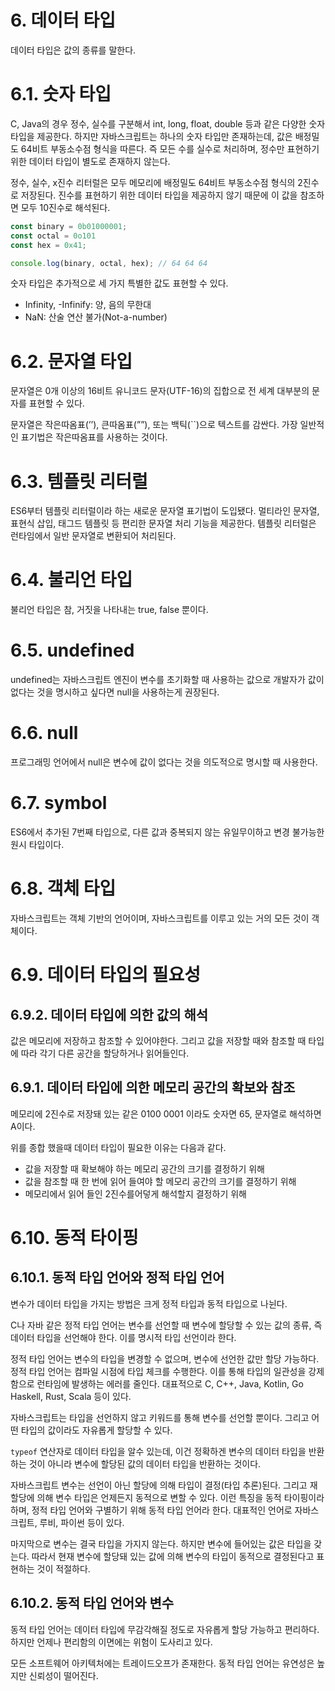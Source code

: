 # 6. 데이터 타입

데이터 타입은 값의 종류를 말한다.

# 6.1. 숫자 타입

C, Java의 경우 정수, 실수를 구분해서 int, long, float, double 등과 같은 다양한 숫자 타입을 제공한다. 하지만 자바스크립트는 하나의 숫자 타입만 존재하는데, 값은 배정밀도 64비트 부동소수점 형식을 따른다. 즉 모든 수를 실수로 처리하며, 정수만 표현하기 위한 데이터 타입이 별도로 존재하지 않는다.

정수, 실수, x진수 리터럴은 모두 메모리에 배정밀도 64비트 부동소수점 형식의 2진수로 저장된다. 진수를 표현하기 위한 데이터 타입을 제공하지 않기 때문에 이 값을 참조하면 모두 10진수로 해석된다.

```jsx
const binary = 0b01000001;
const octal = 0o101
const hex = 0x41;

console.log(binary, octal, hex); // 64 64 64
```

숫자 타입은 추가적으로 세 가지 특별한 값도 표현할 수 있다.

- Infinity, -Infinify: 양, 음의 무한대
- NaN: 산술 연산 불가(Not-a-number)

# 6.2. 문자열 타입

문자열은 0개 이상의 16비트 유니코드 문자(UTF-16)의 집합으로 전 세계 대부분의 문자를 표현할 수 있다.

문자열은 작은따옴표(’’), 큰따옴표(””), 또는 백틱(``)으로 텍스트를 감싼다. 가장 일반적인 표기법은 작은따옴표를 사용하는 것이다.

# 6.3. 템플릿 리터럴

ES6부터 템플릿 리터럴이라 하는 새로운 문자열 표기법이 도입됐다. 멀티라인 문자열, 표현식 삽입, 태그드 템플릿 등 편리한 문자열 처리 기능을 제공한다. 템플릿 리터럴은 런타임에서 일반 문자열로 변환되어 처리된다.

# 6.4. 불리언 타입

불리언 타입은 참, 거짓을 나타내는 true, false 뿐이다.

# 6.5. undefined

undefined는 자바스크립트 엔진이 변수를 초기화할 때 사용하는 값으로 개발자가 값이 없다는 것을 명시하고 싶다면 null을 사용하는게 권장된다.

# 6.6. null

프로그래밍 언어에서 null은 변수에 값이 없다는 것을 의도적으로 명시할 때 사용한다.

# 6.7. symbol

ES6에서 추가된 7번째 타입으로, 다른 값과 중복되지 않는 유일무이하고 변경 불가능한 원시 타입이다.

# 6.8. 객체 타입

자바스크립트는 객체 기반의 언어이며, 자바스크립트를 이루고 있는 거의 모든 것이 객체이다.

# 6.9. 데이터 타입의 필요성

## 6.9.2. 데이터 타입에 의한 값의 해석

값은 메모리에 저장하고 참조할 수 있어야한다. 그리고 값을 저장할 때와 참조할 때 타입에 따라 각기 다른 공간을 할당하거나 읽어들인다.

## 6.9.1. 데이터 타입에 의한 메모리 공간의 확보와 참조

메모리에 2진수로 저장돼 있는 같은 0100 0001 이라도 숫자면 65, 문자열로 해석하면 A이다.

위를 종합 했을때 데이터 타입이 필요한 이유는 다음과 같다.

- 값을 저장할 때 확보해야 하는 메모리 공간의 크기를 결정하기 위해
- 값을 참조할 때 한 번에 읽어 들여야 할 메모리 공간의 크기를 결정하기 위해
- 메모리에서 읽어 들인 2진수를어덯게 해석할지 결정하기 위해

# 6.10. 동적 타이핑

## 6.10.1. 동적 타입 언어와 정적 타입 언어

변수가 데이터 타입을 가지는 방법은 크게 정적 타입과 동적 타입으로 나뉜다.

C나 자바 같은 정적 타입 언어는 변수를 선언할 때 변수에 할당할 수 있는 값의 종류, 즉 데이터 타입을 선언해야 한다. 이를 명시적 타입 선언이라 한다.

정적 타입 언어는 변수의 타입을 변경할 수 없으며, 변수에 선언한 값만 할당 가능하다. 정적 타입 언어는 컴파일 시점에 타입 체크를 수행한다. 이를 통해 타입의 일관성을 강제함으로 런타임에 발생하는 에러를 줄인다. 대표적으로 C, C++, Java, Kotlin, Go Haskell, Rust, Scala 등이 있다.

자바스크립트는 타입을 선언하지 않고 키워드를 통해 변수를 선언할 뿐이다. 그리고 어떤 타입의 값이라도 자유롭게 할당할 수 있다.

`typeof` 연산자로 데이터 타입을 알수 있는데, 이건 정확하겐 변수의 데이터 타입을 반환하는 것이 아니라 변수에 할당된 값의 데이터 타입을 반환하는 것이다.

자바스크립트 변수는 선언이 아닌 할당에 의해 타입이 결정(타입 추론)된다. 그리고 재할당에 의해 변수 타입은 언제든지 동적으로 변할 수 있다. 이런 특징을 동적 타이핑이라 하며, 정적 타입 언어와 구별하기 위해 동적 타입 언어라 한다. 대표적인 언어로 자바스크립트, 루비, 파이썬 등이 있다.

마지막으로 변수는 결국 타입을 가지지 않는다. 하지만 변수에 들어있는 값은 타입을 갖는다. 따라서 현재 변수에 할당돼 있는 값에 의해 변수의 타입이 동적으로 결정된다고 표현하는 것이 적절하다.

## 6.10.2. 동적 타입 언어와 변수

동적 타입 언어는 데이터 타입에 무감각해질 정도로 자유롭게 할당 가능하고 편리하다. 하지만 언제나 편리함의 이면에는 위험이 도사리고 있다.

모든 소프트웨어 아키텍처에는 트레이드오프가 존재한다. 동적 타입 언어는 유연성은 높지만 신뢰성이 떨어진다.